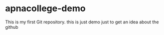 # apnacollege-demo
This is my first Git repository. this is just demo just to get an idea about the github
